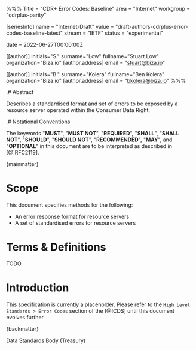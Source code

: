 %%%
Title = "CDR+ Error Codes: Baseline"
area = "Internet"
workgroup = "cdrplus-parity"

[seriesInfo]
name = "Internet-Draft"
value = "draft-authors-cdrplus-error-codes-baseline-latest"
stream = "IETF"
status = "experimental"

date = 2022-06-27T00:00:00Z

[[author]]
initials="S."
surname="Low"
fullname="Stuart Low"
organization="Biza.io"
[author.address]
email = "stuart@biza.io"

[[author]]
initials="B."
surname="Kolera"
fullname="Ben Kolera"
organization="Biza.io"
[author.address]
email = "bkolera@biza.io"
%%%

.# Abstract

Describes a standardised format and set of errors to be exposed by a resource server operated within the Consumer Data Right.

.# Notational Conventions

The keywords "**MUST**", "**MUST NOT**", "**REQUIRED**", "**SHALL**", "**SHALL NOT**", "**SHOULD**", "**SHOULD NOT**", "**RECOMMENDED**",  "**MAY**", and "**OPTIONAL**" in this document are to be interpreted as described in [@!RFC2119].

{mainmatter}

# Scope

This document specifies methods for the following:
  - An error response format for resource servers
  - A set of standardised errors for resource servers

# Terms & Definitions

TODO

# Introduction

This specification is currently a placeholder. Please refer to the `High Level Standards > Error Codes` section of the [@!CDS] until this document evolves further.

{backmatter}

<reference anchor="CDS" target="https://consumerdatastandardsaustralia.github.io/standards"><front><title>Consumer Data Standards (CDS)</title><author><organization>Data Standards Body (Treasury)</organization></author></front> </reference>


